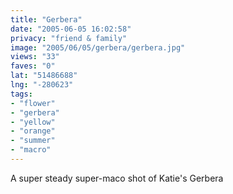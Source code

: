 ```yaml
---
title: "Gerbera"
date: "2005-06-05 16:02:58"
privacy: "friend & family"
image: "2005/06/05/gerbera/gerbera.jpg"
views: "33"
faves: "0"
lat: "51486688"
lng: "-280623"
tags:
- "flower"
- "gerbera"
- "yellow"
- "orange"
- "summer"
- "macro"
---
```

A super steady super-maco shot of Katie's Gerbera
